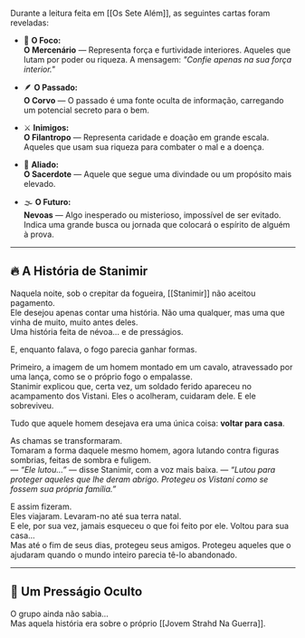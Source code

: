 Durante a leitura feita em [[Os Sete Além]], as seguintes cartas foram reveladas:

- 🎯 **O Foco:**  
**O Mercenário** — Representa força e furtividade interiores. Aqueles que lutam por poder ou riqueza. A mensagem: *"Confie apenas na sua força interior."*

- 🪶 **O Passado:**  
**O Corvo** — O passado é uma fonte oculta de informação, carregando um potencial secreto para o bem.

- ⚔️ **Inimigos:**  
**O Filantropo** — Representa caridade e doação em grande escala. Aqueles que usam sua riqueza para combater o mal e a doença.

- 🙏 **Aliado:**  
**O Sacerdote** — Aquele que segue uma divindade ou um propósito mais elevado.

- 🌫️ **O Futuro:**  
**Nevoas** — Algo inesperado ou misterioso, impossível de ser evitado. Indica uma grande busca ou jornada que colocará o espírito de alguém à prova.

---

## 🔥 A História de Stanimir

Naquela noite, sob o crepitar da fogueira, [[Stanimir]] não aceitou pagamento.  
Ele desejou apenas contar uma história. Não uma qualquer, mas uma que vinha de muito, muito antes deles.  
Uma história feita de névoa… e de presságios.

E, enquanto falava, o fogo parecia ganhar formas.

Primeiro, a imagem de um homem montado em um cavalo, atravessado por uma lança, como se o próprio fogo o empalasse.  
Stanimir explicou que, certa vez, um soldado ferido apareceu no acampamento dos Vistani. Eles o acolheram, cuidaram dele. E ele sobreviveu.

Tudo que aquele homem desejava era uma única coisa: **voltar para casa**.

As chamas se transformaram.  
Tomaram a forma daquele mesmo homem, agora lutando contra figuras sombrias, feitas de sombra e fuligem.  
— *“Ele lutou...”* — disse Stanimir, com a voz mais baixa. — *“Lutou para proteger aqueles que lhe deram abrigo. Protegeu os Vistani como se fossem sua própria família.”*

E assim fizeram.  
Eles viajaram. Levaram-no até sua terra natal.  
E ele, por sua vez, jamais esqueceu o que foi feito por ele. Voltou para sua casa…  
Mas até o fim de seus dias, protegeu seus amigos. Protegeu aqueles que o ajudaram quando o mundo inteiro parecia tê-lo abandonado.

---

## 🏹 Um Presságio Oculto

O grupo ainda não sabia…  
Mas aquela história era sobre o próprio [[Jovem Strahd Na Guerra]].
